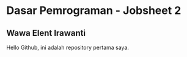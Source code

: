 # Dasar Pemrograman - Jobsheet 2 
## Wawa Elent Irawanti

Hello Github, ini adalah repository pertama saya.